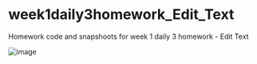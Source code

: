 # week1daily3homework_Edit_Text
Homework code and snapshoots for week 1 daily 3 homework - Edit Text

![image](https://user-images.githubusercontent.com/10855748/50926288-b20ab300-1422-11e9-988d-786cde8f9940.png)
